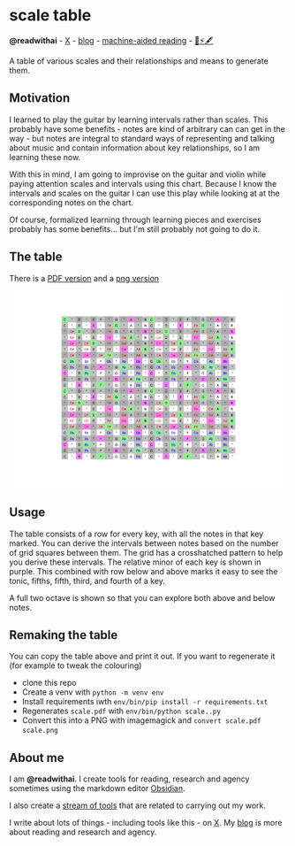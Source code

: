 # scale table
**@readwithai** - [X](https://x.com/readwithai) - [blog](https://readwithai.substack.com/) - [machine-aided reading](https://www.reddit.com/r/machineAidedReading/) - [📖](https://readwithai.substack.com/p/what-is-reading-broadly-defined
)[⚡️](https://readwithai.substack.com/s/technical-miscellany)[🖋️](https://readwithai.substack.com/p/note-taking-with-obsidian-much-of)

A table of various scales and their relationships and means to generate them.

## Motivation
I learned to play the guitar by learning intervals rather than scales. This probably have some benefits - notes are kind of arbitrary can can get in the way - but notes are integral to standard ways of representing and talking about music and contain information about key relationships, so I am learning these now.

With this in mind, I am going to improvise on the guitar and violin while paying attention scales and intervals using this chart. Because I know the intervals and scales on the guitar I can use this play while looking at at the corresponding notes on the chart.

Of course, formalized learning through learning pieces and exercises probably has some benefits... but I'm still probably not going to do it.

## The table
There is a [PDF version](scale.pdf) and a [png version](scale.png)

<a href="scale.pdf"> <img src="scale.png" alt="scale"> </img> </a>


## Usage
The table consists of a row for every key, with all the notes in that key marked. You can derive the intervals between notes based on the number of grid squares between them. The grid has a crosshatched pattern to help you derive these intervals. The relative minor of each key is shown in purple. This combined with row below and above marks it easy to see the tonic, fifths, fifth, third, and fourth of a key.

A full two octave is shown so that you can explore both above and below notes.


## Remaking the table
You can copy the table above and print it out. If you want to regenerate it (for example to tweak the colouring)

* clone this repo
* Create a venv with `python -m venv env`
* Install requirements iwth `env/bin/pip install -r requirements.txt`
* Regenerates `scale.pdf` with `env/bin/python scale..py`
* Convert this into a PNG with imagemagick and `convert scale.pdf scale.png`

## About me
I am **@readwithai**. I create tools for reading, research and agency sometimes using the markdown editor [Obsidian](https://readwithai.substack.com/p/what-exactly-is-obsidian).

I also create a [stream of tools](https://readwithai.substack.com/p/my-productivity-tools) that are related to carrying out my work.

I write about lots of things - including tools like this - on [X](https://x.com/readwithai).
My [blog](https://readwithai.substack.com/) is more about reading and research and agency.
